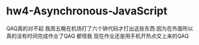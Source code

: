 # hw4-Asynchronous-JavaScript
QAQ真的对不起 我周五晚在机场打了六个钟代码才打出这些东西 因为在外面所以真的没有时间完成作业了QAQ
都怪我 现在作业还是用手机开热点交上来的QAQ